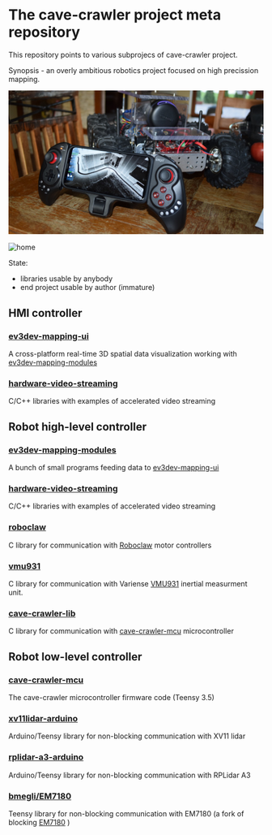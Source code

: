 The cave-crawler project meta repository 
========================================

This repository points to various subprojecs of cave-crawler project.

Synopsis - an overly ambitious robotics project focused on high precission mapping.

![cave_crawler](https://raw.githubusercontent.com/bmegli/ev3dev-mapping-results/master/screenshots/offroad_android_non_EV3.jpg "The Cave Crawler Project")

![home](https://user-images.githubusercontent.com/9095769/54776565-b74d6080-4c10-11e9-9746-9f50cc3b9b63.png "Home, sweet home...")

State:
- libraries usable by anybody
- end project usable by author (immature)

## HMI controller

### [ev3dev-mapping-ui](https://github.com/bmegli/ev3dev-mapping-ui)

A cross-platform real-time 3D spatial data visualization working with [ev3dev-mapping-modules](https://github.com/bmegli/ev3dev-mapping-modules)

### [hardware-video-streaming](https://github.com/bmegli/hardware-video-streaming)

C/C++ libraries with examples of accelerated video streaming

## Robot high-level controller

### [ev3dev-mapping-modules](https://github.com/bmegli/ev3dev-mapping-modules)

A bunch of small programs feeding data to [ev3dev-mapping-ui](https://github.com/bmegli/ev3dev-mapping-ui)

### [hardware-video-streaming](https://github.com/bmegli/hardware-video-streaming)

C/C++ libraries with examples of accelerated video streaming

### [roboclaw](https://github.com/bmegli/roboclaw)

C library for communication with [Roboclaw](http://www.basicmicro.com/) motor controllers

### [vmu931](https://github.com/bmegli/vmu931)

C library for communication with Variense [VMU931](https://variense.com/product/vmu931/) inertial measurment unit.

### [cave-crawler-lib](https://github.com/bmegli/cave-crawler-lib)

C library for communication with [cave-crawler-mcu](https://github.com/bmegli/cave-crawler-mcu) microcontroller

## Robot low-level controller

### [cave-crawler-mcu](https://github.com/bmegli/cave-crawler-mcu)

The cave-crawler microcontroller firmware code (Teensy 3.5)

### [xv11lidar-arduino](https://github.com/bmegli/xv11lidar-arduino)

Arduino/Teensy library for non-blocking communication with XV11 lidar 

### [rplidar-a3-arduino](https://github.com/bmegli/rplidar-a3-arduino)

Arduino/Teensy library for non-blocking communication with RPLidar A3

### [bmegli/EM7180](https://github.com/bmegli/EM7180/tree/async-i2c)

Teensy library for non-blocking communication with EM7180 (a fork of blocking [EM7180](https://github.com/simondlevy/EM7180) )


